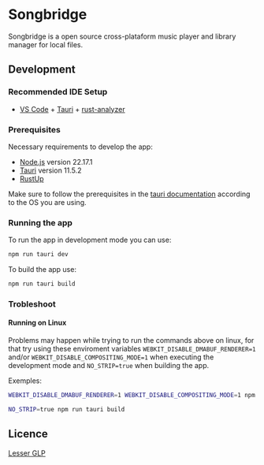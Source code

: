 # Songbridge

Songbridge is a open source cross-plataform music player and library manager for local files.

## Development
### Recommended IDE Setup

- [VS Code](https://code.visualstudio.com/) + [Tauri](https://marketplace.visualstudio.com/items?itemName=tauri-apps.tauri-vscode) + [rust-analyzer](https://marketplace.visualstudio.com/items?itemName=rust-lang.rust-analyzer)

### Prerequisites

Necessary requirements to develop the app:
* [Node.js](https://nodejs.org/en/download) version 22.17.1
* [Tauri](https://v2.tauri.app/) version 11.5.2
* [RustUp](https://rustup.rs/)

Make sure to follow the prerequisites in the [tauri documentation](https://v2.tauri.app/start/prerequisites) according to the OS you are using.

### Running the app

To run the app in development mode you can use:
```sh
npm run tauri dev 
```

To build the app use:
```sh
npm run tauri build 
```
### Trobleshoot
#### Running on Linux

Problems may happen while trying to run the commands above on linux, for that try using these enviroment variables `WEBKIT_DISABLE_DMABUF_RENDERER=1` and/or `WEBKIT_DISABLE_COMPOSITING_MODE=1` when executing the development mode and `NO_STRIP=true` when building the app.

Exemples:
```sh
WEBKIT_DISABLE_DMABUF_RENDERER=1 WEBKIT_DISABLE_COMPOSITING_MODE=1 npm run tauri dev
```
```sh
NO_STRIP=true npm run tauri build 
```

## Licence
[Lesser GLP](./LICENSE)